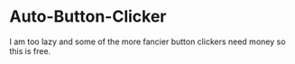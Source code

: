 # Auto-Button-Clicker
I am too lazy and some of the more fancier button clickers need money so this is free. 

